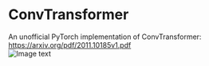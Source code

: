# ConvTransformer
An unofficial PyTorch implementation of ConvTransformer: https://arxiv.org/pdf/2011.10185v1.pdf  
![Image text](https://github.com/harryzhu123/ConvTransformer/blob/main/截屏2020-12-18%20下午6.09.30.png?raw=true)
